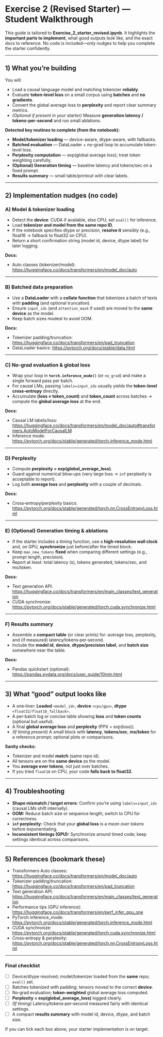 # Exercise 2 (Revised Starter) — Student Walkthrough
This guide is tailored to **Exercise_2_starter_revised.ipynb**. It highlights the **important parts to implement**, what good outputs look like, and the exact docs to reference. No code is included—only nudges to help you complete the starter confidently.

---

## 1) What you’re building

You will:
- Load a causal language model and matching tokenizer **reliably**.
- Evaluate **token‑level loss** on a small corpus using **batches** and **no gradients**.
- Convert the global average loss to **perplexity** and report clear summary metrics.
- *(Optional if present in your starter)* Measure **generation latency / tokens‑per‑second** and run small ablations.

**Detected key routines to complete (from the notebook):**
- **Model/tokenizer loading** — device-aware, dtype-aware, with fallbacks.
- **Batched evaluation** — DataLoader + no-grad loop to accumulate token-level loss.
- **Perplexity computation** — exp(global average loss); treat token weighting carefully.
- **(Optional) Generation timing** — baseline latency and tokens/sec on a fixed prompt.
- **Results summary** — small table/printout with clear labels.

---

## 2) Implementation nudges (no code)

### A) Model & tokenizer loading
- Detect the **device**: CUDA if available, else CPU; set `eval()` for inference.
- Load **tokenizer and model from the same repo ID**.
- If the notebook specifies dtype or precision, **resolve it** sensibly (e.g., float16 → fallback to float32 on CPU).
- Return a short confirmation string (model id, device, dtype label) for later logging.

**Docs:**
- Auto classes (tokenizer/model): https://huggingface.co/docs/transformers/en/model_doc/auto

---

### B) Batched data preparation
- Use a **DataLoader** with a **collate function** that tokenizes a batch of texts with **padding** (and optional truncation).
- Ensure `input_ids` (and `attention_mask` if used) are moved to the **same device** as the model.
- Keep batch sizes modest to avoid OOM.

**Docs:**
- Tokenizer padding/truncation: https://huggingface.co/docs/transformers/en/pad_truncation  
- DataLoader basics: https://pytorch.org/docs/stable/data.html

---

### C) No‑grad evaluation & global loss
- Wrap your loop in **`torch.inference_mode()`** (or `no_grad`) and make a single forward pass per batch.
- For causal LMs, passing `labels=input_ids` usually yields the **token‑level cross‑entropy** directly.
- Accumulate **(loss × token_count)** and **token_count** across batches → compute the **global average loss** at the end.

**Docs:**
- Causal LM labels/loss: https://huggingface.co/docs/transformers/en/model_doc/auto#transformers.AutoModelForCausalLM  
- Inference mode: https://pytorch.org/docs/stable/generated/torch.inference_mode.html

---

### D) Perplexity
- Compute **perplexity = exp(global_average_loss)**.
- Guard against numerical blow‑ups (very large loss → `inf` perplexity is acceptable to report).
- Log both **average loss** and **perplexity** with a couple of decimals.

**Docs:**
- Cross‑entropy/perplexity basics: https://pytorch.org/docs/stable/generated/torch.nn.CrossEntropyLoss.html

---

### E) (Optional) Generation timing & ablations
- If the starter includes a timing function, use a **high‑resolution wall clock** and, on GPU, **synchronize** just before/after the timed block.
- Keep `max_new_tokens` **fixed** when comparing different settings (e.g., prompt length, precision).
- Report at least: total latency (s), tokens generated, tokens/sec, and ms/token.

**Docs:**
- Text generation API: https://huggingface.co/docs/transformers/en/main_classes/text_generation  
- CUDA synchronize: https://pytorch.org/docs/stable/generated/torch.cuda.synchronize.html

---

### F) Results summary
- Assemble a **compact table** (or clear prints) for: average loss, perplexity, and (if measured) latency/tokens‑per‑second.
- Include the **model id**, **device**, **dtype/precision label**, and **batch size** somewhere near the table.

**Docs:**
- Pandas quickstart (optional): https://pandas.pydata.org/docs/user_guide/10min.html

---

## 3) What “good” output looks like

- A one‑liner: **Loaded** `<model_id>`, **device** `<cpu/gpu>`, **dtype** `<float32/float16_fallback>`.
- A per‑batch log or concise table showing **loss** and **token counts** (optional but useful).
- A final **global average loss** and **perplexity** (PPX = exp(loss)).
- *(If timing present)* A small block with **latency**, **tokens/sec**, **ms/token** for a reference prompt; optional plots or comparisons.

**Sanity checks:**
- Tokenizer and model **match** (same repo id).
- All tensors are on the **same device** as the model.
- You **average over tokens**, not just over batches.
- If you tried `float16` on CPU, your code **falls back to float32**.

---

## 4) Troubleshooting

- **Shape mismatch / target errors:** Confirm you’re using `labels=input_ids` (causal LMs shift internally).  
- **OOM:** Reduce batch size or sequence length; switch to CPU for correctness.  
- **`inf` perplexity:** Check that your **global loss** is a *mean over tokens* before exponentiating.  
- **Inconsistent timings (GPU):** Synchronize around timed code; keep settings identical across comparisons.

---

## 5) References (bookmark these)

- Transformers Auto classes: https://huggingface.co/docs/transformers/en/model_doc/auto  
- Tokenizer padding/truncation: https://huggingface.co/docs/transformers/en/pad_truncation  
- Text generation API: https://huggingface.co/docs/transformers/en/main_classes/text_generation  
- Performance tips (GPU inference): https://huggingface.co/docs/transformers/en/perf_infer_gpu_one  
- PyTorch inference_mode: https://pytorch.org/docs/stable/generated/torch.inference_mode.html  
- CUDA synchronize: https://pytorch.org/docs/stable/generated/torch.cuda.synchronize.html  
- Cross‑entropy & perplexity: https://pytorch.org/docs/stable/generated/torch.nn.CrossEntropyLoss.html

---

### Final checklist

- [ ] Device/dtype resolved; model/tokenizer loaded from the **same** repo; `eval()` set.  
- [ ] Batches tokenized with padding; tensors moved to the correct **device**.  
- [ ] No‑grad evaluation; **token‑weighted** global average loss computed.  
- [ ] **Perplexity = exp(global_average_loss)** logged clearly.  
- [ ] *(If timing)* Latency/tokens‑per‑second measured fairly with identical settings.  
- [ ] A compact **results summary** with model id, device, dtype, and batch size.

If you can tick each box above, your starter implementation is on target.
